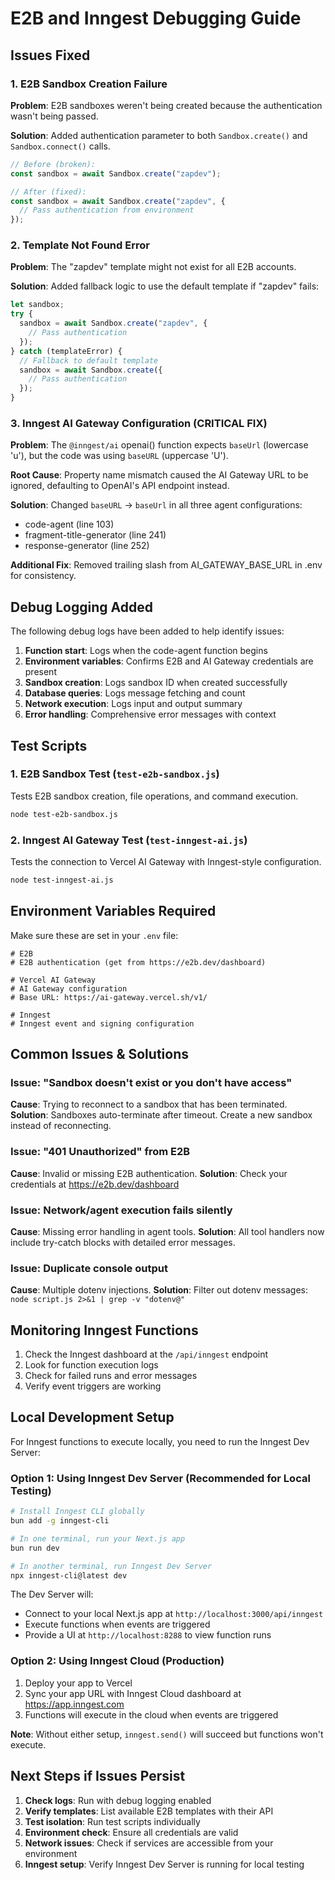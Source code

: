 # E2B and Inngest Debugging Guide

## Issues Fixed

### 1. E2B Sandbox Creation Failure
**Problem**: E2B sandboxes weren't being created because the authentication wasn't being passed.

**Solution**: Added authentication parameter to both `Sandbox.create()` and `Sandbox.connect()` calls.

```typescript
// Before (broken):
const sandbox = await Sandbox.create("zapdev");

// After (fixed):
const sandbox = await Sandbox.create("zapdev", {
  // Pass authentication from environment
});
```

### 2. Template Not Found Error
**Problem**: The "zapdev" template might not exist for all E2B accounts.

**Solution**: Added fallback logic to use the default template if "zapdev" fails:

```typescript
let sandbox;
try {
  sandbox = await Sandbox.create("zapdev", {
    // Pass authentication
  });
} catch (templateError) {
  // Fallback to default template
  sandbox = await Sandbox.create({
    // Pass authentication
  });
}
```

### 3. Inngest AI Gateway Configuration (CRITICAL FIX)
**Problem**: The `@inngest/ai` openai() function expects `baseUrl` (lowercase 'u'), but the code was using `baseURL` (uppercase 'U').

**Root Cause**: Property name mismatch caused the AI Gateway URL to be ignored, defaulting to OpenAI's API endpoint instead.

**Solution**: Changed `baseURL` → `baseUrl` in all three agent configurations:
- code-agent (line 103)
- fragment-title-generator (line 241)
- response-generator (line 252)

**Additional Fix**: Removed trailing slash from AI_GATEWAY_BASE_URL in .env for consistency.

## Debug Logging Added

The following debug logs have been added to help identify issues:

1. **Function start**: Logs when the code-agent function begins
2. **Environment variables**: Confirms E2B and AI Gateway credentials are present
3. **Sandbox creation**: Logs sandbox ID when created successfully
4. **Database queries**: Logs message fetching and count
5. **Network execution**: Logs input and output summary
6. **Error handling**: Comprehensive error messages with context

## Test Scripts

### 1. E2B Sandbox Test (`test-e2b-sandbox.js`)
Tests E2B sandbox creation, file operations, and command execution.

```bash
node test-e2b-sandbox.js
```

### 2. Inngest AI Gateway Test (`test-inngest-ai.js`)
Tests the connection to Vercel AI Gateway with Inngest-style configuration.

```bash
node test-inngest-ai.js
```

## Environment Variables Required

Make sure these are set in your `.env` file:

```env
# E2B
# E2B authentication (get from https://e2b.dev/dashboard)

# Vercel AI Gateway
# AI Gateway configuration
# Base URL: https://ai-gateway.vercel.sh/v1/

# Inngest
# Inngest event and signing configuration
```

## Common Issues & Solutions

### Issue: "Sandbox doesn't exist or you don't have access"
**Cause**: Trying to reconnect to a sandbox that has been terminated.
**Solution**: Sandboxes auto-terminate after timeout. Create a new sandbox instead of reconnecting.

### Issue: "401 Unauthorized" from E2B
**Cause**: Invalid or missing E2B authentication.
**Solution**: Check your credentials at https://e2b.dev/dashboard

### Issue: Network/agent execution fails silently
**Cause**: Missing error handling in agent tools.
**Solution**: All tool handlers now include try-catch blocks with detailed error messages.

### Issue: Duplicate console output
**Cause**: Multiple dotenv injections.
**Solution**: Filter out dotenv messages: `node script.js 2>&1 | grep -v "dotenv@"`

## Monitoring Inngest Functions

1. Check the Inngest dashboard at the `/api/inngest` endpoint
2. Look for function execution logs
3. Check for failed runs and error messages
4. Verify event triggers are working

## Local Development Setup

For Inngest functions to execute locally, you need to run the Inngest Dev Server:

### Option 1: Using Inngest Dev Server (Recommended for Local Testing)
```bash
# Install Inngest CLI globally
bun add -g inngest-cli

# In one terminal, run your Next.js app
bun run dev

# In another terminal, run Inngest Dev Server
npx inngest-cli@latest dev
```

The Dev Server will:
- Connect to your local Next.js app at `http://localhost:3000/api/inngest`
- Execute functions when events are triggered
- Provide a UI at `http://localhost:8288` to view function runs

### Option 2: Using Inngest Cloud (Production)
1. Deploy your app to Vercel
2. Sync your app URL with Inngest Cloud dashboard at https://app.inngest.com
3. Functions will execute in the cloud when events are triggered

**Note**: Without either setup, `inngest.send()` will succeed but functions won't execute.

## Next Steps if Issues Persist

1. **Check logs**: Run with debug logging enabled
2. **Verify templates**: List available E2B templates with their API
3. **Test isolation**: Run test scripts individually
4. **Environment check**: Ensure all credentials are valid
5. **Network issues**: Check if services are accessible from your environment
6. **Inngest setup**: Verify Inngest Dev Server is running for local testing
